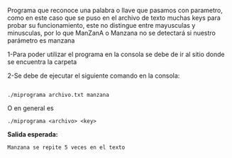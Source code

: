 Programa que reconoce una palabra o llave que pasamos con parametro, como en este caso que se puso en el archivo de texto muchas keys para probar su funcionamiento, este no distingue entre mayusculas y minusculas, por lo que ManZanA o Manzana no se detectará si nuestro parámetro es manzana 

1-Para poder utilizar el programa en la consola se debe de ir al sitio donde se encuentra la carpeta

2-Se debe de ejecutar el siguiente comando en la consola:

```

./miprograma archivo.txt manzana

```

O en general es 

```
./miprograma <archivo> <key>
```

**Salida esperada:**

```
Manzana se repite 5 veces en el texto
```
